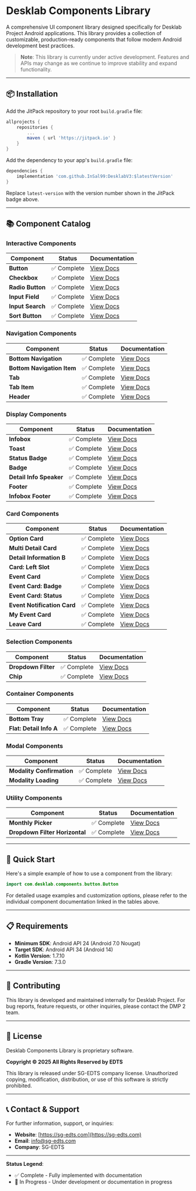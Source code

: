 # Desklab Components Library

A comprehensive UI component library designed specifically for Desklab Project Android applications. This library provides a collection of customizable, production-ready components that follow modern Android development best practices.

> **Note**: This library is currently under active development. Features and APIs may change as we continue to improve stability and expand functionality.

---

## 📦 Installation

Add the JitPack repository to your root `build.gradle` file:

```groovy
allprojects {
    repositories {
        ...
        maven { url 'https://jitpack.io' }
    }
}
```

Add the dependency to your app's `build.gradle` file:

```groovy
dependencies {
    implementation 'com.github.InSal99:DesklabV3:$latestVersion'
}
```

Replace `latest-version` with the version number shown in the JitPack badge above.

---

## 📚 Component Catalog

### Interactive Components

| Component | Status | Documentation |
|-----------|--------|---------------|
| **Button** | ✅ Complete | [View Docs](docs/Button.md) |
| **Checkbox** | ✅ Complete | [View Docs](docs/CheckBox.md) |
| **Radio Button** | ✅ Complete | [View Docs](docs/RadioButton.md) |
| **Input Field** | ✅ Complete | [View Docs](docs/InputField.md) |
| **Input Search** | ✅ Complete | [View Docs](docs/InputSearch.md) |
| **Sort Button** | ✅ Complete | [View Docs](docs/SortButton.md) |

### Navigation Components

| Component | Status | Documentation |
|-----------|--------|---------------|
| **Bottom Navigation** | ✅ Complete | [View Docs](docs/BottomNavigation.md) |
| **Bottom Navigation Item** | ✅ Complete | [View Docs](docs/BottomNavigationItem.md) |
| **Tab** | ✅ Complete | [View Docs](docs/Tab.md) |
| **Tab Item** | ✅ Complete | [View Docs](docs/TabItem.md) |
| **Header** | ✅ Complete | [View Docs](docs/Header.md) |

### Display Components

| Component               | Status | Documentation |
|-------------------------|--------|---------------|
| **Infobox**             | ✅ Complete | [View Docs](docs/InfoBox.md) |
| **Toast**               | ✅ Complete | [View Docs](docs/Toast.md) |
| **Status Badge**        | ✅ Complete | [View Docs](docs/StatusBadge.md) |
| **Badge**               | ✅ Complete | [View Docs](docs/Badge.md) |
| **Detail Info Speaker** | ✅ Complete | [View Docs](docs/DetailInformationSpeaker.md) |
| **Footer**              | ✅ Complete | [View Docs](docs/Footer.md) |
| **Infobox Footer**      | ✅ Complete | [View Docs](docs/InfoBoxFooter.md) |

### Card Components

| Component                | Status | Documentation |
|--------------------------|--------|---------------|
| **Option Card**          | ✅ Complete | [View Docs](docs/OptionCard.md) |
| **Multi Detail Card**    | ✅ Complete | [View Docs](docs/CardMultiDetail.md) |
| **Detail Information B** | ✅ Complete | [View Docs](docs/CardDetailInfoB.md) |
| **Card: Left Slot**      | ✅ Complete | [View Docs](docs/CardLeftSlot.md) |
| **Event Card**           | ✅ Complete | [View Docs](docs/EventCard.md) |
| **Event Card: Badge**    | ✅ Complete | [View Docs](docs/EventCardBadge.md) |
| **Event Card: Status**   | ✅ Complete | [View Docs](docs/EventCardStatus.md) |
| **Event Notification Card** | ✅ Complete | [View Docs](docs/EventNotificationCard.md) |
| **My Event Card**        | ✅ Complete | [View Docs](docs/MyEventCard.md) |
| **Leave Card**           | ✅ Complete | [View Docs](docs/LeaveCard.md) |

### Selection Components

| Component | Status | Documentation                                |
|-----------|--------|----------------------------------------------|
| **Dropdown Filter** | ✅ Complete | [View Docs](docs/SelectionDropdownFilter.md) |
| **Chip** | ✅ Complete | [View Docs](docs/SelectionChip.md)           |

### Container Components

| Component | Status | Documentation |
|-----------|--------|---------------|
| **Bottom Tray** | ✅ Complete | [View Docs](docs/BottomTray.md) |
| **Flat: Detail Info A** | ✅ Complete | [View Docs](docs/DetailInformationA.md) |

### Modal Components

| Component                 | Status | Documentation |
|---------------------------|--------|---------------|
| **Modality Confirmation** | ✅ Complete | [View Docs](docs/ModalityConfirmation.md) |
| **Modality Loading**      | ✅ Complete | [View Docs](docs/ModalityLoading.md) |

### Utility Components

| Component                      | Status | Documentation |
|--------------------------------|--------|---------------|
| **Monthly Picker**             | ✅ Complete | [View Docs](docs/MonthlyPicker.md) |
| **Dropdown Filter Horizontal** | ✅ Complete | [View Docs](docs/DropdownFilterHorizontal.md) |

---

## 🚀 Quick Start

Here's a simple example of how to use a component from the library:

```kotlin
import com.desklab.components.button.Button
```

For detailed usage examples and customization options, please refer to the individual component documentation linked in the tables above.

---

## 📋 Requirements

- **Minimum SDK**: Android API 24 (Android 7.0 Nougat)
- **Target SDK**: Android API 34 (Android 14)
- **Kotlin Version**: 1.7.10
- **Gradle Version**: 7.3.0

---

## 🤝 Contributing

This library is developed and maintained internally for Desklab Project. For bug reports, feature requests, or other inquiries, please contact the DMP 2 team.

---

## 📄 License

Desklab Components Library is proprietary software.

**Copyright © 2025 All Rights Reserved by EDTS**

This library is released under SG-EDTS company license. Unauthorized copying, modification, distribution, or use of this software is strictly prohibited.

---

## 📞 Contact & Support

For further information, support, or inquiries:

- **Website**: [https://sg-edts.com](https://sg-edts.com)
- **Email**: [info@sg-edts.com](mailto:info@sg-edts.com)
- **Company**: SG-EDTS

---

**Status Legend**:
- ✅ Complete - Fully implemented with documentation
- 🔨 In Progress - Under development or documentation in progress
